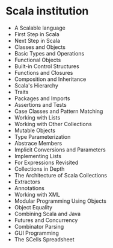 # Scala institution

* A Scalable language
* First Step in Scala
* Next Step in Scala
* Classes and Objects
* Basic Types and Operations
* Functional Objects
* Built-in Control Structures
* Functions and Closures
* Composition and Inheritance
* Scala's Hierarchy
* Traits
* Packages and Imports
* Assertions and Tests
* Case Classes and Pattern Matching
* Working with Lists
* Working with Other Collections
* Mutable Objects
* Type Parameterization
* Abstrace Members
* Implicit Conversions and Parameters
* Implementing Lists
* For Expressions Revisited
* Collections in Depth
* The Architecture of Scala Collections
* Extractors
* Annotations
* Working with XML
* Modular Programming Using Objects
* Object Equality
* Combining Scala and Java
* Futures and Concurrency
* Combinator Parsing
* GUI Programming
* The SCells Spreadsheet
